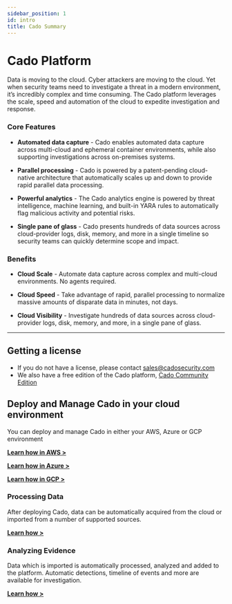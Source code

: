 ```yaml
---
sidebar_position: 1
id: intro
title: Cado Summary
---
```


# Cado Platform
Data is moving to the cloud. Cyber attackers are moving to the cloud. Yet when security teams need to investigate a threat in a modern environment, it’s incredibly complex and time consuming. The Cado platform leverages the scale, speed and automation of the cloud to expedite investigation and response.

### Core Features
- **Automated data capture** - Cado enables automated data capture across multi-cloud and ephemeral container environments, while also supporting investigations across on-premises systems.

- **Parallel processing** - Cado is powered by a patent-pending cloud-native architecture that automatically scales up and down to provide rapid parallel data processing. 

- **Powerful analytics** - The Cado analytics engine is powered by threat intelligence, machine learning, and built-in YARA rules to automatically flag malicious activity and potential risks.

- **Single pane of glass** - Cado presents hundreds of data sources across cloud-provider logs, disk, memory, and more in a single timeline so security teams can quickly determine scope and impact.


### Benefits 
- **Cloud Scale** - Automate data capture across complex and multi-cloud environments. No agents required.  

- **Cloud Speed** - Take advantage of rapid, parallel processing to normalize massive amounts of disparate data in minutes, not days.

- **Cloud Visibility** - Investigate hundreds of data sources across cloud-provider logs, disk, memory, and more, in a single pane of glass.


---------

## Getting a license
- If you do not have a license, please contact sales@cadosecurity.com
- We also have a free edition of the Cado platform, [Cado Community Edition](community-edition/community-intro)

## Deploy and Manage Cado in your cloud environment
You can deploy and manage Cado in either your AWS, Azure or GCP environment

**[Learn how in AWS >](deploy/aws/overview.md)**

**[Learn how in Azure >](deploy/azure/azure-deploy.md)**

**[Learn how in GCP >](deploy/gcp/gcp-deploy.md)**

### Processing Data
After deploying Cado, data can be automatically acquired from the cloud or imported from a number of supported sources. 

**[Learn how >](discovery-import/import/intro.md)**

### Analyzing Evidence
Data which is imported is automatically processed, analyzed and added to the platform.  Automatic detections, timeline of events and more are available for investigation.

**[Learn how >](investigate/intro.md)**

